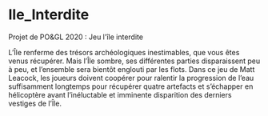# Ile_Interdite

Projet de PO&GL 2020 :
Jeu l'île interdite

L’Île renferme des trésors archéologiques inestimables, que vous êtes venus récupérer. Mais l’Île
sombre, ses différentes parties disparaissent peu à peu, et l’ensemble sera bientôt englouti par les
flots. Dans ce jeu de Matt Leacock, les joueurs doivent coopérer pour ralentir la progression de
l’eau suffisamment longtemps pour récupérer quatre artefacts et s’échapper en hélicoptère avant
l’inéluctable et imminente disparition des derniers vestiges de l’Île.
